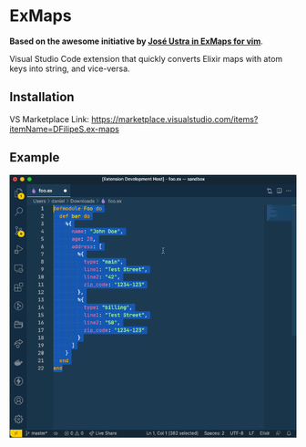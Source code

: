 # ExMaps

**Based on the awesome initiative by [José Ustra in ExMaps for vim](https://github.com/ustrajunior/ex_maps)**.

Visual Studio Code extension that quickly converts Elixir maps with atom keys into string, and vice-versa.

## Installation

VS Marketplace Link: https://marketplace.visualstudio.com/items?itemName=DFilipeS.ex-maps

## Example

![screenshot](https://github.com/DFilipeS/ex_maps/raw/main/example.gif)
